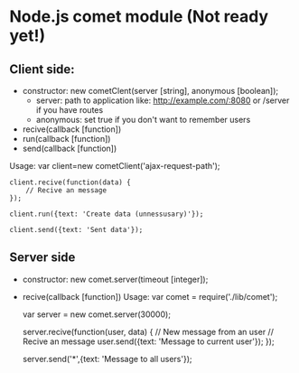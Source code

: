 # Node.js comet module (Not ready yet!)

## Client side:
* constructor: new cometClent(server [string], anonymous [boolean]);
	- server: path to application like: http://example.com/:8080 or /server if you have routes
	- anonymous: set true if you don't want to remember users
* recive(callback [function])
* run(callback [function])
* send(callback [function])

Usage:
	var client=new cometClient('ajax-request-path');
	
	client.recive(function(data) {
		// Recive an message
	});
	
	client.run({text: 'Create data (unnessusary)'});
	
	client.send({text: 'Sent data'});
	
## Server side
* constructor: new comet.server(timeout [integer]);
* recive(callback [function])
Usage:
	var comet = require('./lib/comet');
	
	var server = new comet.server(30000);
	
	server.recive(function(user, data) { // New message from an user
		// Recive an message
		user.send({text: 'Message to current user'});
	});
	
	server.send('*',{text: 'Message to all users'});
